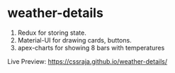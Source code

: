 # weather-details

1. Redux for storing state.
2.  Material-UI for drawing cards, buttons.
3. apex-charts for showing 8 bars with temperatures  

Live Preview: https://cssraja.github.io/weather-details/
